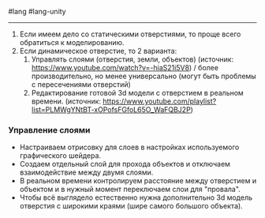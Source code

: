 #lang #lang-unity 

---
1. Если имеем дело со статическими отверстиями, то проще всего обратиться к моделированию.
2. Если динамическое отверстие, то 2 варианта:
	1. Управлять слоями (отверстия, земли, объектов) (источник: https://www.youtube.com/watch?v=-hiaS21i5V8) / более производительно, но менее универсально (могут быть проблемы с пересечениями отверстий)
	2. Редактирование готовой 3d модели с отверстием в реальном времени. (источник: https://www.youtube.com/playlist?list=PLMWgYNtBT-xOPofsFGfoL65O_WaFQBJ2P)

### Управление слоями
- Настраиваем отрисовку для слоев в настройках используемого графического шейдера.
- Создаем отдельный слой для прохода объектов и отключаем взаимодействие между двумя слоями.
- В реальном времени контролируем расстояние между отверстием и объектом и в нужный момент переключаем слои для "провала".
- Чтобы всё выглядело естественно нужна дополнительно 3d модель отверстия с широкими краями (шире самого большого объекта).